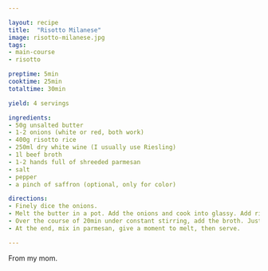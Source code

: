 ```yaml
---

layout: recipe
title:  "Risotto Milanese"
image: risotto-milanese.jpg
tags: 
- main-course
- risotto

preptime: 5min
cooktime: 25min
totaltime: 30min

yield: 4 servings

ingredients:
- 50g unsalted butter
- 1-2 onions (white or red, both work)
- 400g risotto rice
- 250ml dry white wine (I usually use Riesling)
- 1l beef broth
- 1-2 hands full of shreeded parmesan
- salt
- pepper
- a pinch of saffron (optional, only for color)

directions:
- Finely dice the onions. 
- Melt the butter in a pot. Add the onions and cook into glassy. Add rice and briefly roast. Add wine and let cook until wine has been soaked up. Add a bit of salt and a good amount of pepper. If you want to add saffron, do it now by adding it to a bit of the broth.
- Over the course of 20min under constant stirring, add the broth. Just add a bit and let soak up fully before adding more. 
- At the end, mix in parmesan, give a moment to melt, then serve.

---
```


From my mom.
